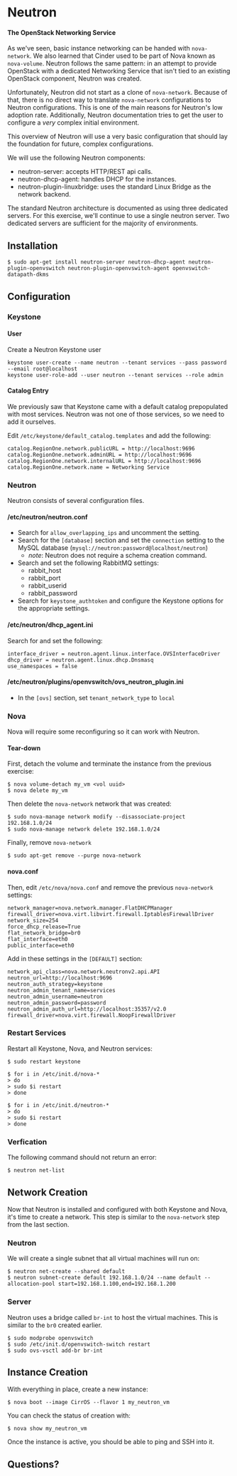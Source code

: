 # Neutron

#### The OpenStack Networking Service

As we've seen, basic instance networking can be handed with `nova-network`. We also learned that Cinder used to be part of Nova known as `nova-volume`. Neutron follows the same pattern: in an attempt to provide OpenStack with a dedicated Networking Service that isn't tied to an existing OpenStack component, Neutron was created.

Unfortunately, Neutron did not start as a clone of `nova-network`. Because of that, there is no direct way to translate `nova-network` configurations to Neutron configurations. This is one of the main reasons for Neutron's low adoption rate. Additionally, Neutron documentation tries to get the user to configure a _very_ complex initial environment.

This overview of Neutron will use a very basic configuration that should lay the foundation for future, complex configurations.

We will use the following Neutron components:

  * neutron-server: accepts HTTP/REST api calls.
  * neutron-dhcp-agent: handles DHCP for the instances.
  * neutron-plugin-linuxbridge: uses the standard Linux Bridge as the network backend.

The standard Neutron architecture is documented as using three dedicated servers. For this exercise, we'll continue to use a single neutron server. Two dedicated servers are sufficient for the majority of environments.

## Installation

    $ sudo apt-get install neutron-server neutron-dhcp-agent neutron-plugin-openvswitch neutron-plugin-openvswitch-agent openvswitch-datapath-dkms

## Configuration

### Keystone

#### User

Create a Neutron Keystone user

    keystone user-create --name neutron --tenant services --pass password --email root@localhost
    keystone user-role-add --user neutron --tenant services --role admin

#### Catalog Entry

We previously saw that Keystone came with a default catalog prepopulated with most services. Neutron was not one of those services, so we need to add it ourselves.

Edit `/etc/keystone/default_catalog.templates` and add the following:

    catalog.RegionOne.network.publicURL = http://localhost:9696
    catalog.RegionOne.network.adminURL = http://localhost:9696
    catalog.RegionOne.network.internalURL = http://localhost:9696
    catalog.RegionOne.network.name = Networking Service

### Neutron

Neutron consists of several configuration files.

#### /etc/neutron/neutron.conf

  * Search for `allow_overlapping_ips` and uncomment the setting.
  * Search for the `[database]` section and set the `connection` setting to the MySQL database (`mysql://neutron:password@localhost/neutron`)
    * _note_: Neutron does not require a schema creation command.
  * Search and set the following RabbitMQ settings:
    * rabbit_host
    * rabbit_port
    * rabbit_userid
    * rabbit_password
  * Search for `keystone_authtoken` and configure the Keystone options for the appropriate settings.

#### /etc/neutron/dhcp_agent.ini

Search for and set the following:

    interface_driver = neutron.agent.linux.interface.OVSInterfaceDriver
    dhcp_driver = neutron.agent.linux.dhcp.Dnsmasq
    use_namespaces = false

#### /etc/neutron/plugins/openvswitch/ovs_neutron_plugin.ini

  * In the `[ovs]` section, set `tenant_network_type` to `local`

### Nova

Nova will require some reconfiguring so it can work with Neutron.

#### Tear-down

First, detach the volume and terminate the instance from the previous exercise:

    $ nova volume-detach my_vm <vol uuid>
    $ nova delete my_vm

Then delete the `nova-network` network that was created:

    $ sudo nova-manage network modify --disassociate-project 192.168.1.0/24
    $ sudo nova-manage network delete 192.168.1.0/24

Finally, remove `nova-network`

    $ sudo apt-get remove --purge nova-network

#### nova.conf

Then, edit `/etc/nova/nova.conf` and remove the previous `nova-network` settings:

    network_manager=nova.network.manager.FlatDHCPManager
    firewall_driver=nova.virt.libvirt.firewall.IptablesFirewallDriver
    network_size=254
    force_dhcp_release=True
    flat_network_bridge=br0
    flat_interface=eth0
    public_interface=eth0

Add in these settings in the `[DEFAULT]` section:

    network_api_class=nova.network.neutronv2.api.API
    neutron_url=http://localhost:9696
    neutron_auth_strategy=keystone
    neutron_admin_tenant_name=services
    neutron_admin_username=neutron
    neutron_admin_password=password
    neutron_admin_auth_url=http://localhost:35357/v2.0
    firewall_driver=nova.virt.firewall.NoopFirewallDriver

### Restart Services

Restart all Keystone, Nova, and Neutron services:

    $ sudo restart keystone

    $ for i in /etc/init.d/nova-*
    > do
    > sudo $i restart
    > done

    $ for i in /etc/init.d/neutron-*
    > do
    > sudo $i restart
    > done

### Verfication

The following command should not return an error:

    $ neutron net-list

## Network Creation

Now that Neutron is installed and configured with both Keystone and Nova, it's time to create a network. This step is similar to the `nova-network` step from the last section.

### Neutron

We will create a single subnet that all virtual machines will run on:

    $ neutron net-create --shared default
    $ neutron subnet-create default 192.168.1.0/24 --name default --allocation-pool start=192.168.1.100,end=192.168.1.200

### Server

Neutron uses a bridge called `br-int` to host the virtual machines. This is similar to the `br0` created earlier.

    $ sudo modprobe openvswitch
    $ sudo /etc/init.d/openvswitch-switch restart
    $ sudo ovs-vsctl add-br br-int

## Instance Creation

With everything in place, create a new instance:

    $ nova boot --image CirrOS --flavor 1 my_neutron_vm

You can check the status of creation with:

    $ nova show my_neutron_vm

Once the instance is active, you should be able to ping and SSH into it.

## Questions?
